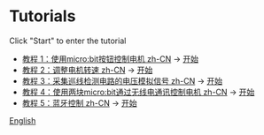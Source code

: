 
# Tutorials

Click "Start" to enter the tutorial

* [教程 1：使用micro:bit按钮控制电机 zh-CN](/Triode-car-tutorials/tutorial) → [开始](https://makecode.microbit.org/#tutorial:github:wind-stormger/triode-car-tutorials/tutorial)
* [教程 2：调整电机转速 zh-CN](/Triode-car-tutorials/tutorial_2) → [开始](https://makecode.microbit.org/#tutorial:github:wind-stormger/triode-car-tutorials/tutorial_2)
* [教程 3：采集巡线检测电路的电压模拟信号 zh-CN](/Triode-car-tutorials/tutorial_3) → [开始](https://makecode.microbit.org/#tutorial:github:wind-stormger/triode-car-tutorials/tutorial_3)
* [教程 4：使用两块micro:bit通过无线电通讯控制电机 zh-CN](/Triode-car-tutorials/tutorial_4) → [开始](https://makecode.microbit.org/#tutorial:github:wind-stormger/triode-car-tutorials/tutorial_4)
* [教程 5：蓝牙控制 zh-CN](/Triode-car-tutorials/tutorial_5) → [开始](https://makecode.microbit.org/#tutorial:github:wind-stormger/triode-car-tutorials/tutorial_5)

[English](/Triode-car-tutorials)

<script src="https://makecode.com/gh-pages-embed.js"></script><script>makeCodeRender("{{ site.makecode.home_url }}", "{{ site.github.owner_name }}/{{ site.github.repository_name }}");</script>
